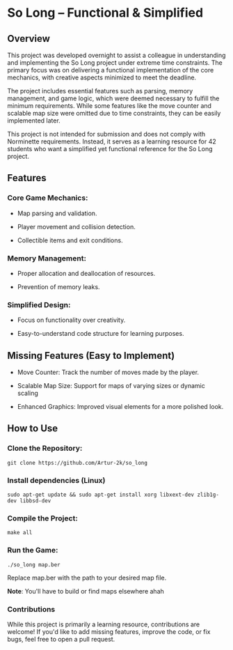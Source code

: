 # So Long – Functional & Simplified

## Overview

This project was developed overnight to assist a colleague in understanding and implementing the So Long project under extreme time constraints. The primary focus was on delivering a functional implementation of the core mechanics, with creative aspects minimized to meet the deadline.

The project includes essential features such as parsing, memory management, and game logic, which were deemed necessary to fulfill the minimum requirements. While some features like the move counter and scalable map size were omitted due to time constraints, they can be easily implemented later.

This project is not intended for submission and does not comply with Norminette requirements. Instead, it serves as a learning resource for 42 students who want a simplified yet functional reference for the So Long project.

## Features

### Core Game Mechanics:

- Map parsing and validation.

- Player movement and collision detection.

- Collectible items and exit conditions.

### Memory Management:

- Proper allocation and deallocation of resources.

- Prevention of memory leaks.

### Simplified Design:

- Focus on functionality over creativity.

- Easy-to-understand code structure for learning purposes.

## Missing Features (Easy to Implement)

- Move Counter: Track the number of moves made by the player.

- Scalable Map Size: Support for maps of varying sizes or dynamic scaling

- Enhanced Graphics: Improved visual elements for a more polished look.

## How to Use

### Clone the Repository:

```git clone https://github.com/Artur-2k/so_long```

### Install dependencies (Linux)

```sudo apt-get update && sudo apt-get install xorg libxext-dev zlib1g-dev libbsd-dev```


### Compile the Project:

```make all```

### Run the Game:

```./so_long map.ber```

Replace map.ber with the path to your desired map file.

**Note**: You'll have to build or find maps elsewhere ahah

### Contributions

While this project is primarily a learning resource, contributions are welcome! If you'd like to add missing features, improve the code, or fix bugs, feel free to open a pull request.
